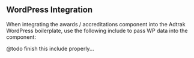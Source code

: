 ## WordPress Integration

When integrating the awards / accreditations component into the Adtrak WordPress boilerplate, use the following include to pass WP data into the component:

@todo finish this include properly...